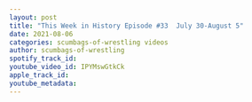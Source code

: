 ```yaml
---
layout: post
title: "This Week in History Episode #33  July 30-August 5"
date: 2021-08-06
categories: scumbags-of-wrestling videos
author: scumbags-of-wrestling
spotify_track_id: 
youtube_video_id: IPYMswGtkCk
apple_track_id: 
youtube_metadata: 
---
```

